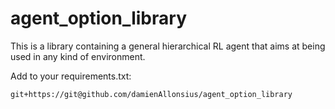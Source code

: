 # agent_option_library
This is a library containing a general hierarchical RL agent that aims at being used in any kind of environment.

Add to your requirements.txt:
```
git+https://git@github.com/damienAllonsius/agent_option_library
```
